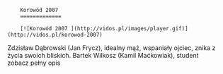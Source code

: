 
        Korowód 2007 
        =============
        
        [![Korowód 2007 ](http://vidos.pl/images/player.gif)](http://vidos.pl/korowod-2007)
        
        
 Zdzisław Dąbrowski (Jan Frycz), idealny mąż, wspaniały ojciec, znika z życia swoich bliskich. Bartek Wilkosz (Kamil Maćkowiak), student zobacz pełny opis
    